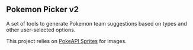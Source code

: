 ## Pokemon Picker v2

A set of tools to generate Pokemon team suggestions based on types and other user-selected options.

This project relies on [PokeAPI Sprites](https://github.com/PokeAPI/sprites) for images.
